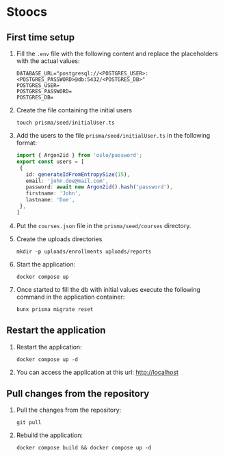 # Stoocs

## First time setup
1. Fill the `.env` file with the following content and replace the placeholders with the actual values:
   ```plaintext
   DATABASE_URL="postgresql://<POSTGRES_USER>:<POSTGRES_PASSWORD>@db:5432/<POSTGRES_DB>"
   POSTGRES_USER=
   POSTGRES_PASSWORD=
   POSTGRES_DB=
   ```

2. Create the file containing the initial users
    ```shell
   touch prisma/seed/initialUser.ts
    ```

3. Add the users to the file `prisma/seed/initialUser.ts` in the following format:
    ```typescript
   import { Argon2id } from 'oslo/password';
   export const users = [
     {
       id: generateIdFromEntropySize(15),
       email: 'john.doe@mail.com',
       password: await new Argon2id().hash('password'),
       firstname: 'John',
       lastname: 'Doe',
     },
   ]
    ```

4. Put the `courses.json` file in the `prisma/seed/courses` directory.

5. Create the uploads directories
    ```shell
   mkdir -p uploads/enrollments uploads/reports
    ```

6. Start the application:
    ```shell
    docker compose up
    ```

7. Once started to fill the db with initial values execute the following command in the application container:
    ```shell
    bunx prisma migrate reset
    ```

## Restart the application
1. Restart the application:
    ```shell
    docker compose up -d
    ```

2. You can access the application at this url: [http://localhost](http://localhost)

## Pull changes from the repository
1. Pull the changes from the repository:
    ```shell
   git pull
    ```
2. Rebuild the application:
    ```shell
   docker compose build && docker compose up -d
   ```
